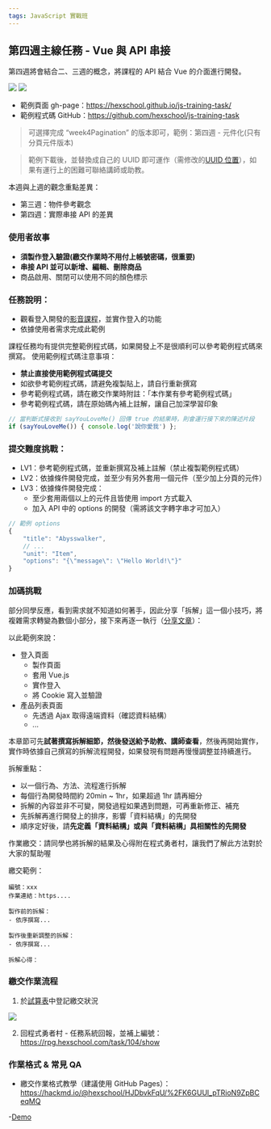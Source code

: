 ```yaml
---
tags: JavaScript 實戰班
---
```


## 第四週主線任務 - Vue 與 API 串接
第四週將會結合二、三週的概念，將課程的 API 結合 Vue 的介面進行開發。

![](https://i.imgur.com/JkK44CY.png)
![](https://i.imgur.com/zZyDS8l.png)

- 範例頁面 gh-page：https://hexschool.github.io/js-training-task/
- 範例程式碼 GitHub：https://github.com/hexschool/js-training-task


> 可選擇完成 “week4Pagination” 的版本即可，範例：第四週 - 元件化(只有分頁元件版本)

> 範例下載後，並替換成自己的 UUID 即可運作（需修改的[UUID 位置](https://github.com/hexschool/js-training-task/blob/master/week4/Products.html#L430)），如果有運行上的困難可聯絡講師或助教。

本週與上週的觀念重點差異：
- 第三週：物件參考觀念
- 第四週：實際串接 API 的差異

### 使用者故事

- **須製作登入驗證(繳交作業時不用付上帳號密碼，很重要)**
- **串接 API 並可以新增、編輯、刪除商品**
- 商品啟用、關閉可以使用不同的顏色標示

### 任務說明：

- 觀看登入開發的[影音課程](https://courses.hexschool.com/courses/924133/lectures/22245849)，並實作登入的功能
- 依據使用者需求完成此範例

課程任務均有提供完整範例程式碼，如果開發上不是很順利可以參考範例程式碼來撰寫。
使用範例程式碼注意事項：
- **禁止直接使用範例程式碼提交**
- 如欲參考範例程式碼，請避免複製貼上，請自行重新撰寫
- 參考範例程式碼，請在繳交作業時附註：「本作業有參考範例程式碼」
- 參考範例程式碼，請在原始碼內補上註解，讓自己加深學習印象
```js
// 當判斷式接收到 sayYouLoveMe() 回傳 true 的結果時，則會運行接下來的陳述片段
if (sayYouLoveMe()) { console.log('說你愛我') };
```

### 提交難度挑戰：
- LV1：參考範例程式碼，並重新撰寫及補上註解（禁止複製範例程式碼）
- LV2：依據條件開發完成，並至少有另外套用一個元件（至少加上分頁的元件）
- LV3：依據條件開發完成：
	- 至少套用兩個以上的元件且皆使用 import 方式載入
	- 加入 API 中的 options 的開發（需將該文字轉字串才可加入）

```js
// 範例 options
{
    "title": "Abysswalker",
    // ...
    "unit": "Item",
    "options": "{\"message\": \"Hello World!\"}"
}
```

### 加碼挑戰

部分同學反應，看到需求就不知道如何著手，因此分享「拆解」這一個小技巧，將複雜需求轉變為數個小部分，接下來再逐一執行（[分享文章](https://www.facebook.com/groups/110635703123103/permalink/702325553954112/)）：

以此範例來說：
- 登入頁面
  - 製作頁面
  - 套用 Vue.js
  - 實作登入
  - 將 Cookie 寫入並驗證
- 產品列表頁面
  - 先透過 Ajax 取得遠端資料（確認資料結構）
  - ...

本章節可先**試著撰寫拆解細節，然後發送給予助教、講師查看**，然後再開始實作，實作時依據自己撰寫的拆解流程開發，如果發現有問題再慢慢調整並持續進行。

拆解重點：
- 以一個行為、方法、流程進行拆解
- 每個行為開發時間約 20min ~ 1hr，如果超過 1hr 請再細分
- 拆解的內容並非不可變，開發過程如果遇到問題，可再重新修正、補充
- 先拆解再進行開發上的排序，影響「資料結構」的先開發
- 順序定好後，請**先定義「資料結構」或與「資料結構」具相關性的先開發**

作業繳交：請同學也將拆解的結果及心得附在程式勇者村，讓我們了解此方法對於大家的幫助喔

繳交範例：
```
編號：xxx
作業連結：https....

製作前的拆解：
- 依序撰寫...

製作後重新調整的拆解：
- 依序撰寫...

拆解心得：
```



### 繳交作業流程

1. 於[試算表](https://docs.google.com/spreadsheets/d/1DOk5jCqnz-y_z6M_aFaoNn3n-ayheFhQ6h2LLDzYaXg/edit#gid=0
)中登記繳交狀況

![](https://i.imgur.com/QIFVcDt.png)

2. 回程式勇者村 - 任務系統回報，並補上編號：https://rpg.hexschool.com/task/104/show

### 作業格式 & 常見 QA
- 繳交作業格式教學（建議使用 GitHub Pages）：https://hackmd.io/@hexschool/HJDbvkFqU/%2FK6GUUl_pTRioN9ZpBCeqMQ

-[Demo](https://shaoyukao.github.io/2020-Hexschool-Exercise/%E7%AC%AC%E5%9B%9B%E9%80%B1/%E4%B8%BB%E7%B7%9A%E4%BB%BB%E5%8B%99/index.html)